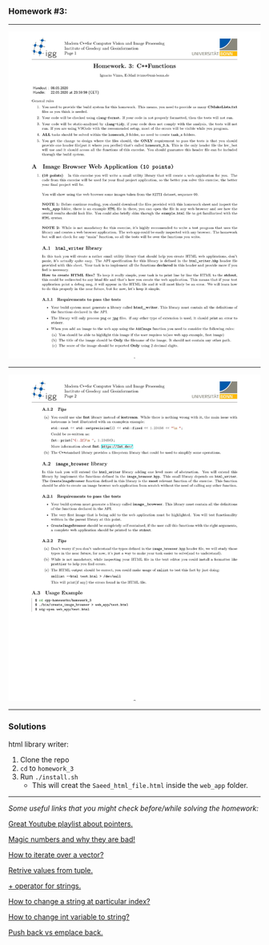 ### Homework #3:
___
![](files/0001.jpg)
___
![](files/0002.jpg)
___
### Solutions
html library writer: 
1. Clone the repo
2. `cd` to `homework_3`
3. Run `./install.sh` 
    * This will creat the `Saeed_html_file.html` inside the `web_app` folder.


---
*Some useful links that you might check before/while solving the homework:*

[Great Youtube playlist about pointers.](https://www.youtube.com/playlist?list=PL2_aWCzGMAwLZp6LMUKI3cc7pgGsasm2_)


[Magic numbers and why they are bad!](https://stackoverflow.com/questions/47882/what-is-a-magic-number-and-why-is-it-bad)

[How to iterate over a vector?](https://stackoverflow.com/questions/12702561/iterate-through-a-c-vector-using-a-for-loop)

[Retrive values from tuple.](https://stackoverflow.com/questions/15835762/how-to-get-reference-to-an-element-of-a-stdtuple)

[+ operator for strings.](http://www.cplusplus.com/reference/string/string/operator+=/)

[How to change a string at particular index?](https://stackoverflow.com/questions/18305844/c-best-way-to-change-a-string-at-a-particular-index)

[How to change int variable to string?](https://stackoverflow.com/questions/5590381/easiest-way-to-convert-int-to-string-in-c)

[Push back vs emplace back.](https://stackoverflow.com/questions/4303513/push-back-vs-emplace-back)
